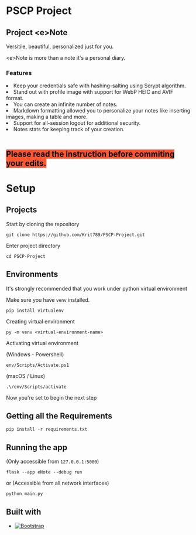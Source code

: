 # PSCP Project
## Project &lt;e&gt;Note

Versitile, beautiful, personalized just for you.

&lt;e&gt;Note is more than a note it's a personal diary.

### Features 
<li>Keep your credentials safe with hashing-salting using Scrypt algorithm.</li>
<li>Stand out with profile image with support for WebP HEIC and AVIF format.</li>
<li>You can create an infinite number of notes.</li>
<li>Markdown formatting allowed you to personalize your notes like inserting images, making a table and more.</li>
<li>Support for all-session logout for additional security.</li>
<li>Notes stats for keeping track of your creation.</li>

<br>

## <mark style="background-color: #FF5632">Please read the instruction before commiting your edits.</mark>

# Setup
## <b>Projects</b>
Start by cloning the repository

    git clone https://github.com/Krit789/PSCP-Project.git

Enter project directory

    cd PSCP-Project

## <b>Environments</b>
It's strongly recommended that you work under python virtual environment

Make sure you have <code>venv</code> installed.

    pip install virtualenv

Creating virtual environment

    py -m venv <virtual-environment-name>

Activating virtual environment

(Windows - Powershell)

    env/Scripts/Activate.ps1

(macOS / Linux)

    .\/env/Scripts/activate

Now you're set to begin the next step<br />

## <b>Getting all the Requirements</b>

    pip install -r requirements.txt

## <b>Running the app</b>
(Only accessible from <code>127.0.0.1:5000</code>)

    flask --app eNote --debug run

or (Accessible from all network interfaces)

    python main.py
## Built with
* [![Bootstrap][Bootstrap.com]][Bootstrap-url]


[Bootstrap.com]: https://img.shields.io/badge/Bootstrap-563D7C?style=for-the-badge&logo=bootstrap&logoColor=white
[Bootstrap-url]: https://getbootstrap.com